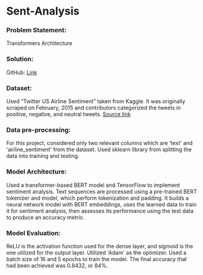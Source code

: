 # Sent-Analysis

### Problem Statement:
Transformers Architecture

### Solution: 
GitHub: [Link](https://github.com/Harshavii/Sent-Analysis)

### Dataset:
Used “Twitter US Airline Sentiment” taken from Kaggle. It was originally scraped on February, 2015 and contributors categorized the tweets in positive, negative, and neutral tweets. 
[Source link](https://www.kaggle.com/datasets/crowdflower/twitter-airline-sentiment/)

### Data pre-processing:
For this project, considered only two relevant columns which are ‘text' and 'airline_sentiment' from the dataset. Used sklearn library from splitting the data into training and testing.

### Model Architecture:
Used a transformer-based BERT model and TensorFlow to implement sentiment analysis. Text sequences are processed using a pre-trained BERT tokenizer and model, which perform tokenization and padding. It builds a neural network model with BERT embeddings, uses the learned data to train it for sentiment analysis, then assesses its performance using the test data to produce an accuracy metric.

### Model Evaluation:
ReLU is the activation function used for the dense layer, and sigmoid is the one utilized for the output layer. Utilized  'Adam' as the optimizer. Used a batch size of 16 and 5 epochs to train the model. The final accuracy that had been achieved was 0.8432, or 84%.



